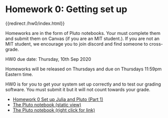 # Homework 0: Getting set up

{{redirect /hw0/index.html}}

Homeworks are in the form of Pluto notebooks. Your must complete them and submit them on Canvas (if you are an MIT student.). If you are not an MIT student, we encourage you to join discord and find someone to cross-grade.

HW0 due date: Thursday, 10th Sep 2020

Homeworks will be released on Thursdays and due on Thursdays 11:59pm Eastern time.

HW0 is for you to get your system set up correctly and to test our grading software. You must submit it but it will not count towards your grade.


- [Homework 0 Set up Julia and Pluto (Part 1)](/installation/)
- [The Pluto notebook (static view)](https://htmlpreview.github.io/?https://github.com/mitmath/18S191/blob/master/homework/homework0/hw0.html)
- [The Pluto notebook (right click for link)](https://github.com/mitmath/18S191/blob/master/homework/homework0/hw0.jl)



